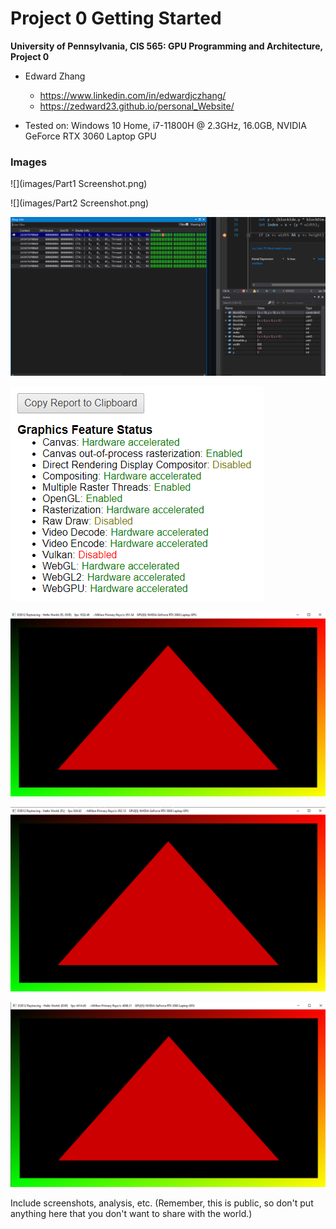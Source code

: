 Project 0 Getting Started
====================

**University of Pennsylvania, CIS 565: GPU Programming and Architecture, Project 0**

* Edward Zhang
  * https://www.linkedin.com/in/edwardjczhang/
  * https://zedward23.github.io/personal_Website/
 
* Tested on: Windows 10 Home, i7-11800H @ 2.3GHz, 16.0GB, NVIDIA GeForce RTX 3060 Laptop GPU

### Images
![](images/Part1 Screenshot.png)

![](images/Part2 Screenshot.png)

![](images/Part3.png)

![](images/Part4.png)

![](images/Part5.png)

![](images/Part5.1.png)

![](images/Part5.2.png)

Include screenshots, analysis, etc. (Remember, this is public, so don't put
anything here that you don't want to share with the world.)

